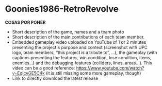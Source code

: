 # Goonies1986-RetroRevolve



**COSAS POR PONER**

- Short description of the game, names and a team photo
- Short description of the main contributions of each team member.
- Embedded gameplay video uploaded on YouTube of 1 or 2 minutes presenting the project's purpose
and context (screenshot with UPC logo, team members, “this project is a tribute to”, …), the gameplay
(with captions presenting the features, win condition, lose condition, items, enemies…) and the
debugging features (colliders, lines, areas…).
This video can be a good reference: https://www.youtube.com/watch?v=EqicyGE5C4k (it is still missing
some more gameplay, though)
- Link to directly download the latest release
